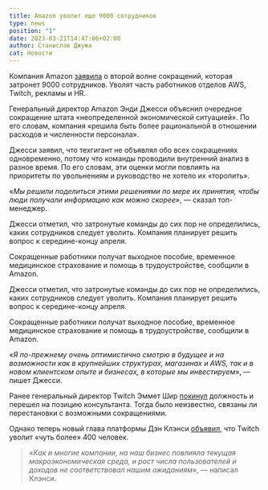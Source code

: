 ```yaml
---
title: Amazon уволит еще 9000 сотрудников
type: news
position: "1"
date: 2023-03-21T14:47:06+02:00
author: Станислав Джужа
cat: Новости
---
```

Компания Amazon [заявила](https://www.aboutamazon.com/news/company-news/update-from-ceo-andy-jassy-on-amazons-operating-plan-and-additional-role-eliminations)[](https://www.aboutamazon.com/news/company-news/update-from-ceo-andy-jassy-on-amazons-operating-plan-and-additional-role-eliminations) о второй волне сокращений, которая затронет 9000 сотрудников. Уволят часть работников отделов AWS, Twitch, рекламы и HR.

Генеральный директор Amazon Энди Джесси объяснил очередное сокращение штата «неопределенной экономической ситуацией». По его словам, компания «решила быть более рациональной в отношении расходов и численности персонала».

Джесси заявил, что техгигант не объявлял обо всех сокращениях одновременно, потому что команды проводили внутренний анализ в разное время. По его словам, эти оценки могли повлиять на приоритеты по увольнениям и руководство не хотело их «торопить».

«*Мы решили поделиться этими решениями по мере их принятия, чтобы люди получали информацию как можно скорее*», — сказал топ-менеджер.

Джесси отметил, что затронутые команды до сих пор не определились, каких сотрудников следует уволить. Компания планирует решить вопрос к середине-концу апреля.

Сокращенные работники получат выходное пособие, временное медицинское страхование и помощь в трудоустройстве, сообщили в Amazon.

Джесси отметил, что затронутые команды до сих пор не определились, каких сотрудников следует уволить. Компания планирует решить вопрос к середине-концу апреля.

Сокращенные работники получат выходное пособие, временное медицинское страхование и помощь в трудоустройстве, сообщили в Amazon.

«*Я по-прежнему очень оптимистично смотрю в будущее и на возможности как в крупнейших структурах, магазинах и AWS, так и в новом клиентском опыте и бизнесах, в которые мы инвестируем*», — пишет Джесси.

Ранее генеральный директор Twitch Эммет Шир [покинул](https://blog.twitch.tv/en/2023/03/16/16-years-of-twitch/) должность и перешел на позицию консультанта. Тогда было неизвестно, связаны ли перестановки с возможными сокращениями.

Однако теперь новый глава платформы Дэн Клэнси [объявил](https://blog.twitch.tv/en/2023/03/20/an-update-about-our-workforce/), что Twitch уволит «чуть более» 400 человек.

> «*Как и многие компании, на наш бизнес повлияла текущая макроэкономическая среда, и рост числа пользователей и доходов не соответствовал нашим ожиданиям*», — написал Клэнси.